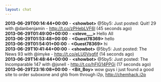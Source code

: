 ```yaml
---
layout: chat
---
```

**2013-06-29T00:14:44+00:00** - **&lt;showbot&gt;** @5by5: Just posted: Quit! 29 with @danbenjamin - http://t.co/zPHebLVF6l (45 seconds ago)  
**2013-06-29T01:49:00+00:00** - **&lt;steve___&gt;** Hello All  
**2013-06-29T01:53:48+00:00** - **&lt;Guest78369&gt;** hello  
**2013-06-29T01:54:01+00:00** - **&lt;Guest78369&gt;** hi  
**2013-06-29T10:41:44+00:00** - **&lt;showbot&gt;** @5by5: Just posted: The News 93 with @imyke - http://t.co/eLU0Vsgfjf (14 seconds ago)  
**2013-06-29T14:48:44+00:00** - **&lt;showbot&gt;** @5by5: Just posted: The Incomparable 147 with @jsnell - http://t.co/hFlG14PPGi (17 seconds ago)  
**2013-06-29T23:16:08+00:00** - **&lt;Bit_Boy&gt;** wow guys i just found a good site to order suboxone and ghb from through i2p, http://chemhack.i2p  
